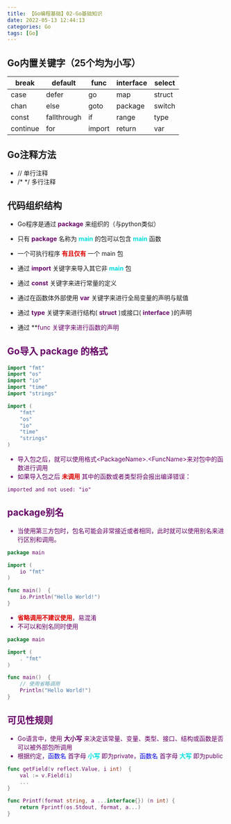 ```yaml
---
title: 【Go编程基础】02-Go基础知识
date: 2022-05-13 12:44:13
categories: Go
tags: [Go]
---
```

## Go内置关键字（25个均为小写）
| break        | default           |  func        | interface        | select|
|--|--|--|--|--|
| case          | defer             |   go          |  map              |  struct|
| chan          | else               |   goto      |  package        | switch|
| const         | fallthrough     | if              | range           |   type|
| continue    | for                  | import     | return            |  var |

## Go注释方法
- // 单行注释
- /* */ 多行注释
## 代码组织结构
- Go程序是通过 **<font color="#660066">package</font>** 来组织的（与python类似）
- 只有 **<font color="#660066">package</font>** 名称为  **<font color="#00dddd">main</font>** 的包可以包含 **<font color="#00dddd">main</font>** 函数
- 一个可执行程序  **<font color="#dd0000">有且仅有</font>**  一个 main 包

- 通过 **<font color="#660066">import</font>** 关键字来导入其它非 **<font color="#00dddd">main</font>**  包
- 通过 **<font color="#660066">const</font>** 关键字来进行常量的定义
- 通过在函数体外部使用 **<font color="#660066">var</font>** 关键字来进行全局变量的声明与赋值
- 通过 **<font color="#660066">type</font>** 关键字来进行结构( **<font color="#660066">struct</font>** )或接口( **<font color="#660066">interface</font>** )的声明
- 通过 **<font color="#660066">func 关键字来进行函数的声明
## Go导入 package 的格式

```go
import "fmt"
import "os"
import "io"
import "time"
import "strings"
```

```go
import (
	"fmt"
	"os"
	"io"
	"time"
	"strings"
)
```
- 导入包之后，就可以使用格式\<PackageName>.\<FuncName>来对包中的函数进行调用
- 如果导入包之后 **<font color="#dd0000">未调用</font>** 其中的函数或者类型将会报出编译错误：

```
imported and not used: "io"
```
## package别名
- 当使用第三方包时，包名可能会非常接近或者相同，此时就可以使用别名来进行区别和调用。

```go
package main

import (
	io "fmt"
)

func main()  {
	io.Println("Hello World!")
}
```

- **<font color="#dd0000">省略调用不建议使用</font>**，易混淆
- 不可以和别名同时使用

```go
package main

import (
	. "fmt"
)

func main()  {
	// 使用省略调用
	Println("Hello World!")
}
```
## 可见性规则
- Go语言中，使用 **<font color="#660066">大小写</font>** 来决定该常量、变量、类型、接口、结构或函数是否可以被外部包所调用
- 根据约定，<font color="#0000dd">函数名</font> 首字母 **<font color="#00dddd">小写</font>** 即为private，<font color="#0000dd">函数名</font> 首字母 **<font color="#00dddd">大写</font>** 即为public

```go
func getField(v reflect.Value, i int)  {
	val := v.Field(i)
	...
}

func Printf(format string, a ...interface{}) (n int) {
	return Fprintf(os.Stdout, format, a...)
}
```
